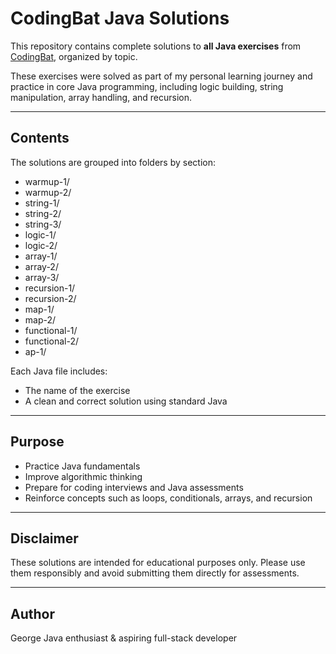 # CodingBat Java Solutions

This repository contains complete solutions to **all Java exercises** from [CodingBat](https://codingbat.com/), organized by topic.

These exercises were solved as part of my personal learning journey and practice in core Java programming, including logic building, string manipulation, array handling, and recursion.

---

## Contents

The solutions are grouped into folders by section:

- warmup-1/
- warmup-2/
- string-1/
- string-2/
- string-3/
- logic-1/
- logic-2/
- array-1/
- array-2/
- array-3/
- recursion-1/
- recursion-2/
- map-1/
- map-2/
- functional-1/
- functional-2/
- ap-1/

Each Java file includes:
- The name of the exercise
- A clean and correct solution using standard Java

---

## Purpose

- Practice Java fundamentals
- Improve algorithmic thinking
- Prepare for coding interviews and Java assessments
- Reinforce concepts such as loops, conditionals, arrays, and recursion

---

## Disclaimer
These solutions are intended for educational purposes only.
Please use them responsibly and avoid submitting them directly for assessments.

---

## Author
George
Java enthusiast & aspiring full-stack developer
